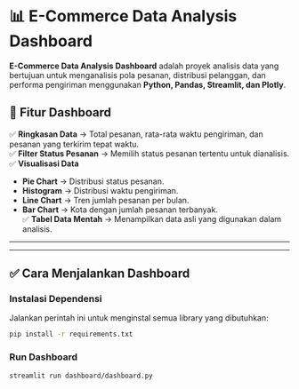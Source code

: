 # 📊 E-Commerce Data Analysis Dashboard

**E-Commerce Data Analysis Dashboard** adalah proyek analisis data yang bertujuan untuk menganalisis pola pesanan, distribusi pelanggan, dan performa pengiriman menggunakan **Python, Pandas, Streamlit, dan Plotly**.

## 📌 Fitur Dashboard
✅ **Ringkasan Data** → Total pesanan, rata-rata waktu pengiriman, dan pesanan yang terkirim tepat waktu.  
✅ **Filter Status Pesanan** → Memilih status pesanan tertentu untuk dianalisis.  
✅ **Visualisasi Data**  
   - **Pie Chart** → Distribusi status pesanan.  
   - **Histogram** → Distribusi waktu pengiriman.  
   - **Line Chart** → Tren jumlah pesanan per bulan.  
   - **Bar Chart** → Kota dengan jumlah pesanan terbanyak.  
✅ **Tabel Data Mentah** → Menampilkan data asli yang digunakan dalam analisis.  

---

---

## ✅ Cara Menjalankan Dashboard
### Instalasi Dependensi
Jalankan perintah ini untuk menginstal semua library yang dibutuhkan:
```bash
pip install -r requirements.txt

````

### Run Dashboard
```bash
streamlit run dashboard/dashboard.py

````
